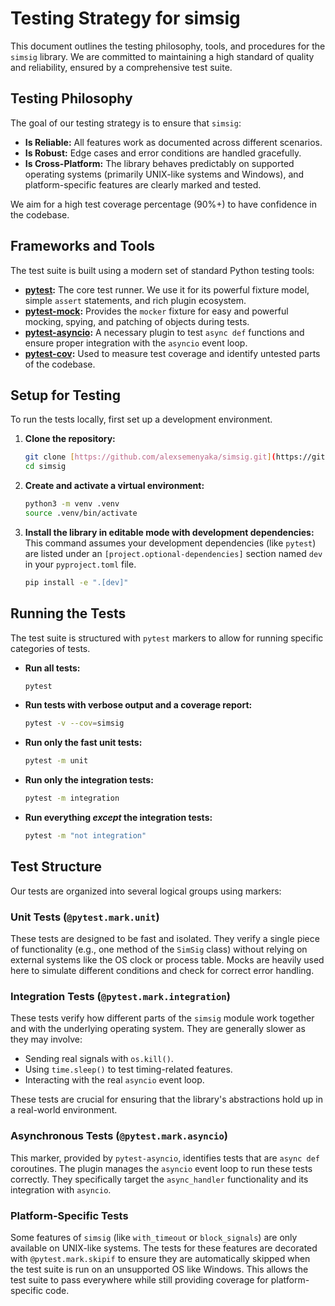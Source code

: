 # Testing Strategy for simsig

This document outlines the testing philosophy, tools, and procedures for the `simsig` library. We are committed to maintaining a high standard of quality and reliability, ensured by a comprehensive test suite.

## Testing Philosophy

The goal of our testing strategy is to ensure that `simsig`:
* **Is Reliable:** All features work as documented across different scenarios.
* **Is Robust:** Edge cases and error conditions are handled gracefully.
* **Is Cross-Platform:** The library behaves predictably on supported operating systems (primarily UNIX-like systems and Windows), and platform-specific features are clearly marked and tested.

We aim for a high test coverage percentage (90%+) to have confidence in the codebase.

## Frameworks and Tools

The test suite is built using a modern set of standard Python testing tools:

* **[pytest](https://pytest.org):** The core test runner. We use it for its powerful fixture model, simple `assert` statements, and rich plugin ecosystem.
* **[pytest-mock](https://github.com/pytest-dev/pytest-mock):** Provides the `mocker` fixture for easy and powerful mocking, spying, and patching of objects during tests.
* **[pytest-asyncio](https://github.com/pytest-dev/pytest-asyncio):** A necessary plugin to test `async def` functions and ensure proper integration with the `asyncio` event loop.
* **[pytest-cov](https://github.com/pytest-dev/pytest-cov):** Used to measure test coverage and identify untested parts of the codebase.

## Setup for Testing

To run the tests locally, first set up a development environment.

1.  **Clone the repository:**
    ```bash
    git clone [https://github.com/alexsemenyaka/simsig.git](https://github.com/alexsemenyaka/simsig.git)
    cd simsig
    ```

2.  **Create and activate a virtual environment:**
    ```bash
    python3 -m venv .venv
    source .venv/bin/activate
    ```

3.  **Install the library in editable mode with development dependencies:**
    This command assumes your development dependencies (like `pytest`) are listed under an `[project.optional-dependencies]` section named `dev` in your `pyproject.toml` file.
    ```bash
    pip install -e ".[dev]"
    ```

## Running the Tests

The test suite is structured with `pytest` markers to allow for running specific categories of tests.

* **Run all tests:**
    ```bash
    pytest
    ```

* **Run tests with verbose output and a coverage report:**
    ```bash
    pytest -v --cov=simsig
    ```

* **Run only the fast unit tests:**
    ```bash
    pytest -m unit
    ```

* **Run only the integration tests:**
    ```bash
    pytest -m integration
    ```

* **Run everything *except* the integration tests:**
    ```bash
    pytest -m "not integration"
    ```

## Test Structure

Our tests are organized into several logical groups using markers:

### Unit Tests (`@pytest.mark.unit`)
These tests are designed to be fast and isolated. They verify a single piece of functionality (e.g., one method of the `SimSig` class) without relying on external systems like the OS clock or process table. Mocks are heavily used here to simulate different conditions and check for correct error handling.

### Integration Tests (`@pytest.mark.integration`)
These tests verify how different parts of the `simsig` module work together and with the underlying operating system. They are generally slower as they may involve:
* Sending real signals with `os.kill()`.
* Using `time.sleep()` to test timing-related features.
* Interacting with the real `asyncio` event loop.

These tests are crucial for ensuring that the library's abstractions hold up in a real-world environment.

### Asynchronous Tests (`@pytest.mark.asyncio`)
This marker, provided by `pytest-asyncio`, identifies tests that are `async def` coroutines. The plugin manages the `asyncio` event loop to run these tests correctly. They specifically target the `async_handler` functionality and its integration with `asyncio`.

### Platform-Specific Tests
Some features of `simsig` (like `with_timeout` or `block_signals`) are only available on UNIX-like systems. The tests for these features are decorated with `@pytest.mark.skipif` to ensure they are automatically skipped when the test suite is run on an unsupported OS like Windows. This allows the test suite to pass everywhere while still providing coverage for platform-specific code.
